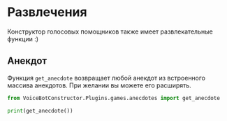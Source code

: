 # Развлечения

Конструктор голосовых помощников также имеет развлекательные функции :) 

## Анекдот
Функция `get_anecdote` возвращает любой анекдот из встроенного массива анекдотов. При желании вы можете его расширять.

``` python
from VoiceBotConstructor.Plugins.games.anecdotes import get_anecdote

print(get_anecdote())
```